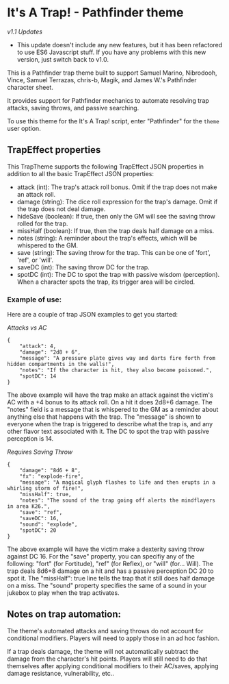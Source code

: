 # It's A Trap! - Pathfinder theme

_v1.1 Updates_
* This update doesn't include any new features, but it has been refactored to use ES6 Javascript stuff. If you have any problems with this new version, just switch back to v1.0.

This is a Pathfinder trap theme built to support Samuel Marino, Nibrodooh,
Vince, Samuel Terrazas, chris-b, Magik, and James W.'s Pathfinder character sheet.

It provides support for Pathfinder mechanics to automate resolving trap
attacks, saving throws, and passive searching.

To use this theme for the It's A Trap! script, enter "Pathfinder" for the ```theme``` user option.

## TrapEffect properties

This TrapTheme supports the following TrapEffect JSON properties in addition
to all the basic TrapEffect JSON properties:
* attack (int): The trap's attack roll bonus. Omit if the trap does not make an attack roll.
* damage (string): The dice roll expression for the trap's damage. Omit if the trap does not deal damage.
* hideSave (boolean): If true, then only the GM will see the saving throw rolled for the trap.
* missHalf (boolean): If true, then the trap deals half damage on a miss.
* notes (string): A reminder about the trap's effects, which will be whispered to the GM.
* save (string): The saving throw for the trap. This can be one of 'fort', 'ref', or 'will'.
* saveDC (int): The saving throw DC for the trap.
* spotDC (int): The DC to spot the trap with passive wisdom (perception). When a character spots the trap, its trigger area will be circled.

### Example of use:

Here are a couple of trap JSON examples to get you started:

*Attacks vs AC*

```
{
	"attack": 4,
	"damage": "2d8 + 6",
	"message": "A pressure plate gives way and darts fire forth from hidden compartments in the walls!",
	"notes": "If the character is hit, they also become poisoned.",
	"spotDC": 14
}
```
The above example will have the trap make an attack against the victim's AC with a +4 bonus to its attack roll.
On a hit it does 2d8+6 damage.
The "notes" field is a message that is whispered to the GM as a reminder about anything else that happens with the trap.
The "message" is shown to everyone when the trap is triggered to describe what the trap is, and any other flavor text associated with it.
The DC to spot the trap with passive perception is 14.

*Requires Saving Throw*

```
{
	"damage": "8d6 + 8",
	"fx": "explode-fire",
	"message": "A magical glyph flashes to life and then erupts in a whirling storm of fire!",
	"missHalf": true,
	"notes": "The sound of the trap going off alerts the mindflayers in area K26.",
	"save": "ref",
	"saveDC": 16,
	"sound": "explode",
	"spotDC": 20
}
```
The above example will have the victim make a dexterity saving throw against DC 16. For the "save" property, you can specifiy any of the following: "fort" (for Fortitude), "ref" (for Reflex), or "will" (for... Will).
The trap deals 8d6+8 damage on a hit and has a passive perception DC 20 to spot it.
The "missHalf": true line tells the trap that it still does half damage on a miss.
The "sound" property specifies the same of a sound in your jukebox to play when the trap activates.


## Notes on trap automation:
The theme's automated attacks and saving throws do not account for conditional
modifiers. Players will need to apply those in an ad hoc fashion.

If a trap deals damage, the theme will not automatically subtract
the damage from the character's hit points. Players will still need to do that
themselves after applying conditional modifiers to their AC/saves,
applying damage resistance, vulnerability, etc..
